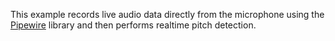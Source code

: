 This example records live audio data directly from the microphone using the [Pipewire](https://pipewire.org/) library and then performs realtime pitch detection.
